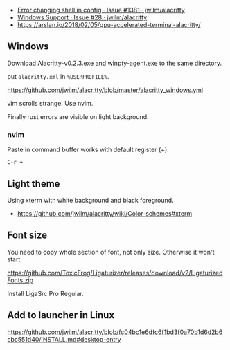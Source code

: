 - [Error changing shell in config · Issue #1381 · jwilm/alacritty](https://github.com/jwilm/alacritty/issues/1381#issuecomment-399488855)
- [Windows Support · Issue #28 · jwilm/alacritty](https://github.com/jwilm/alacritty/issues/28)
- https://arslan.io/2018/02/05/gpu-accelerated-terminal-alacritty/

## Windows

Download Alacritty-v0.2.3.exe and winpty-agent.exe to the same directory.

put `alacritty.xml` in `%USERPROFILE%`.

https://github.com/jwilm/alacritty/blob/master/alacritty_windows.yml

vim scrolls strange. Use nvim.

Finally rust errors are visible on light background.

### nvim

Paste in command buffer works with default register (+):

`C-r +`

## Light theme 

Using xterm with white background and black foreground.

- https://github.com/jwilm/alacritty/wiki/Color-schemes#xterm

## Font size

You need to copy whole section of font, not only size. Otherwise it won't start.

https://github.com/ToxicFrog/Ligaturizer/releases/download/v2/LigaturizedFonts.zip

Install LigaSrc Pro Regular.

## Add to launcher in Linux

https://github.com/jwilm/alacritty/blob/fc04bc1e6dfc6f1bd3f0a70b1d6d2b6cbc551d40/INSTALL.md#desktop-entry

